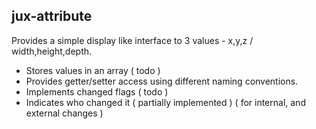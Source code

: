 
## jux-attribute

Provides a simple display like interface to 3 values - x,y,z / width,height,depth.

- Stores values in an array ( todo )
- Provides getter/setter access using different naming conventions.
- Implements changed flags ( todo )
- Indicates who changed it ( partially implemented ) ( for internal, and external changes )